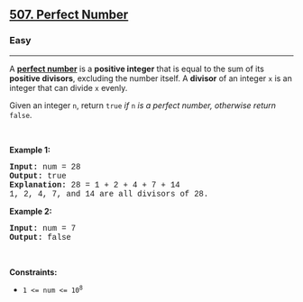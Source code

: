 <h2><a href="https://leetcode.com/problems/perfect-number/">507. Perfect Number</a></h2><h3>Easy</h3><hr><div><p>A <a href="https://en.wikipedia.org/wiki/Perfect_number" target="_blank"><strong>perfect number</strong></a> is a <strong>positive integer</strong> that is equal to the sum of its <strong>positive divisors</strong>, excluding the number itself. A <strong>divisor</strong> of an integer <code style="font-family: monospace, Bangla1014, sans-serif;">x</code> is an integer that can divide <code style="font-family: monospace, Bangla1014, sans-serif;">x</code> evenly.</p>

<p>Given an integer <code style="font-family: monospace, Bangla1014, sans-serif;">n</code>, return <code style="font-family: monospace, Bangla1014, sans-serif;">true</code><em> if </em><code style="font-family: monospace, Bangla1014, sans-serif;">n</code><em> is a perfect number, otherwise return </em><code style="font-family: monospace, Bangla1014, sans-serif;">false</code>.</p>

<p>&nbsp;</p>
<p><strong class="example">Example 1:</strong></p>

<pre style="font-family: SFMono-Regular, Consolas, &quot;Liberation Mono&quot;, Menlo, Courier, monospace, Bangla1014, sans-serif;"><strong>Input:</strong> num = 28
<strong>Output:</strong> true
<strong>Explanation:</strong> 28 = 1 + 2 + 4 + 7 + 14
1, 2, 4, 7, and 14 are all divisors of 28.
</pre>

<p><strong class="example">Example 2:</strong></p>

<pre style="font-family: SFMono-Regular, Consolas, &quot;Liberation Mono&quot;, Menlo, Courier, monospace, Bangla1014, sans-serif;"><strong>Input:</strong> num = 7
<strong>Output:</strong> false
</pre>

<p>&nbsp;</p>
<p><strong>Constraints:</strong></p>

<ul>
	<li><code style="font-family: monospace, Bangla1014, sans-serif;">1 &lt;= num &lt;= 10<sup>8</sup></code></li>
</ul>
</div>